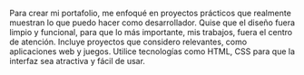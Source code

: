 Para crear mi portafolio, me enfoqué en proyectos prácticos que realmente muestran lo que puedo hacer como desarrollador. Quise que el diseño fuera limpio y funcional, para que lo más importante, mis trabajos, fuera el centro de atención. Incluye proyectos que considero relevantes, como aplicaciones web y juegos. Utilice tecnologías como HTML, CSS  para que la interfaz sea atractiva y fácil de usar.
